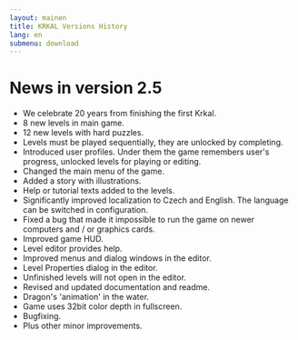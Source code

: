 ```yaml
---
layout: mainen
title: KRKAL Versions History
lang: en
submenu: download
---
```

# News in version 2.5

* We celebrate 20 years from finishing the first Krkal.
* 8 new levels in main game.
* 12 new levels with hard puzzles.
* Levels must be played sequentially, they are unlocked by completing.
* Introduced user profiles. Under them the game remembers user's progress, unlocked levels for playing or editing.
* Changed the main menu of the game.
* Added a story with illustrations.
* Help or tutorial texts added to the levels.
* Significantly improved localization to Czech and English. The language can be switched in configuration.
* Fixed a bug that made it impossible to run the game on newer computers and / or graphics cards.
* Improved game HUD.
* Level editor provides help.
* Improved menus and dialog windows in the editor.
* Level Properties dialog in the editor.
* Unfinished levels will not open in the editor.
* Revised and updated documentation and readme.
* Dragon's 'animation' in the water.
* Game uses 32bit color depth in fullscreen.
* Bugfixing.
* Plus other minor improvements.
